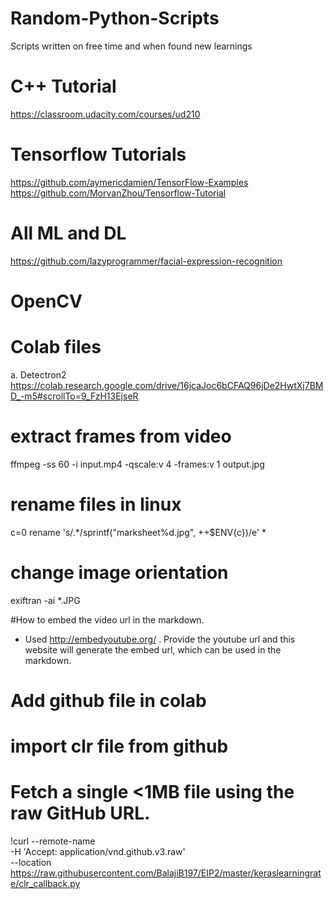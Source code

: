 # Random-Python-Scripts
Scripts written on free time and when found new learnings

# C++ Tutorial
https://classroom.udacity.com/courses/ud210

# Tensorflow Tutorials
https://github.com/aymericdamien/TensorFlow-Examples
https://github.com/MorvanZhou/Tensorflow-Tutorial

# All ML and DL
https://github.com/lazyprogrammer/facial-expression-recognition

# OpenCV

# Colab files
a. Detectron2
https://colab.research.google.com/drive/16jcaJoc6bCFAQ96jDe2HwtXj7BMD_-m5#scrollTo=9_FzH13EjseR

# extract frames from video
ffmpeg -ss 60 -i input.mp4 -qscale:v 4 -frames:v 1 output.jpg
# rename files in linux
c=0 rename  's/.*/sprintf("marksheet%d.jpg", ++$ENV{c})/e' *
# change image orientation
exiftran -ai *.JPG

#How to embed the video url in the markdown.
* Used http://embedyoutube.org/ . Provide the youtube url and this website will generate the embed url, which can be used in the markdown.

# Add github file in colab
# import clr file from github
# Fetch a single <1MB file using the raw GitHub URL.
!curl --remote-name \
     -H 'Accept: application/vnd.github.v3.raw' \
     --location https://raw.githubusercontent.com/BalajiB197/EIP2/master/keraslearningrate/clr_callback.py

